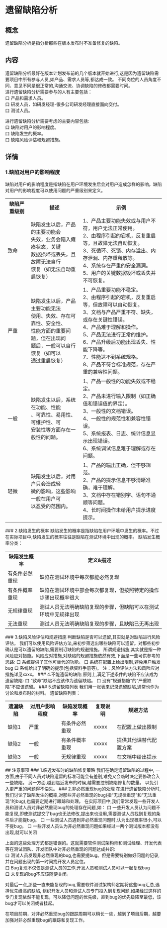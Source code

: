 # 遗留缺陷分析

## 概念
遗留缺陷分析是指分析那些在版本发布时不准备修复的缺陷。
## 内容
遗留缺陷分析最好在版本计划发布前的几个版本就开始进行,这是因为遗留缺陷需要项目中所有参与人员,如产品、需求人员等,都达成一致。
不同岗位的人员角度不同、意见不同是很正常的,沟通交流、协调缺陷的修改都需要时间。   
进行遗留缺陷分析需要参与的人有主要包括：   
口 产品和需求人员。   
口 研发人员，如研发经理-很多公司研发经理直接面向交付。   
口 测试人员。  

进行遗留缺陷分析需要考虑的主要内容包括:   
口 缺陷对用户的影响程度。   
口 缺陷发生的概率。   
口 缺陷风险评估和规避措施。   
## 详情
### 1.缺陷对用户的影响程度
缺陷对用户的影响程度是指缺陷在用户环境发生后会对用户造成怎样的影响。缺陷对用户的影响程度可以使用问题的严重级别来定义。

<table>
	<tr>
		<th>缺陷严重级别</th>
		<th>描述</th>
		<th>示例</th>
	</tr>
	<tr>
		<td>致命</td>
		<td>缺陷发生以后，产品的主要功能会<br>失效，业务会陷入瘫痪状态，关键<br>数据损坏或丢失，且故障无法自行<br>恢复（如无法自动重启恢复）</td>
		<td>1、产品主要功能失效或与用户不符，用户无法正常使用。<br>
			2、由程序引起的宕机，反复重启等，且故障无法自动恢复。<br>
			3、死循环、死锁、内存溢出、内存泄漏、内存重释放等。<br>
			4、系统存在严重的安全漏洞。<br>
			5、用户的关键数据毁坏或丢失并不可恢复。
		</td>
	</tr>
	<tr>
		<td>严重</td>
		<td>缺陷发生以后，产品主要功能无法<br>使用、失效、存在可靠性、安全性、<br>性能方面的重要问题，但在出现问<br>题后，一般可以自行恢复（如可以<br>通过重启恢复）</td>
		<td>1、产品重要功能不稳定。<br>
			2、由程序引起的宕机，反复重启等，但故障可以自动恢复。<br>
			3、文档与产品严重不符、缺失，或存在关键性错误。<br>
			4、产品难于理解和操作。<br>
			5、产品无法进行正常的维护。<br>
			6、产品升级后功能出现丢失、性能下降等。<br>
			7、性能达不到系统规格。<br>
			8、产品不符合标准规范，存在严重的兼容性问题。<br>
		</td>
	</tr>
	<tr>
		<td>一般</td>
		<td>缺陷发生以后，系统在功能、性能<br>、可靠性、易用性、可维护性、可<br>安装性等方面存在一般性的问题。</td>
		<td>1、产品一般性的功能失效或不稳定。<br>
			2、产品未进行输入限制（如正确值和错误值的界定）。<br>
			3、一般性的文档错误。<br>
			4、一般性的规范性和兼容性错误。<br>
			5、系统报表、日志、统计信息显示出现错误。<br>
			6、系统调试信息难于理解或存在问题。<br>
		</td>
	</tr>  
	<tr>
		<td>轻微</td>
		<td>缺陷发生以后，对用户只会造成轻<br>微的影响，这些影响一般在用户可<br>以忍受的范围内。</td>
		<td>1、产品的输出正确，但不够规范。<br>
			2、产品的提示信息不够清晰准确，难于理解。<br>
			3、文档中存在错别字、语句不通顺等问题。<br>
			4、长时间操作未给用户提示进度提示。<br>
		</td>
	</tr> 		
</table>
### 2.缺陷发生的概率
缺陷发生的概率是指缺陷在用户环境中发生的概率。不过在实际项目中,缺陷发生的概率往往是缺陷在测试环境中出现的概率。
缺陷发生概率分类：   
	<table>
		<tr>
			<th>缺陷发生概率</th>
			<th>定义&描述</th>
		</tr>
		<tr>
			<td>有条件必然重现</td>
			<td>缺陷在测试环境中每次都能必然复现</td>
		</tr>
		<tr>
			<td>有条件概率重现</td>
			<td>缺陷在测试环境中部会每次都复现，但按照特定的操作步骤出现概率很大</td>
		</tr>
		<tr>
			<td>无规律重现</td>
			<td>测试人员无法明确缺陷复现的步骤，但缺陷可以在测试环境中无规律出现</td>
		</tr>   
		<tr>
			<td>无法重现</td>
			<td>测试人员无法明确缺陷复现的步骤，且缺陷已无再出现</td>
		</tr>   		
	</table>
### 3.缺陷风险评估和规避措施
判断缺陷是否可以遗留,其实就是对缺陷进行风险评估。   
我们可以使用风险评估方法,来初步筛选出哪些缺陷可以遗留。对那些初步确认是可以遗留的缺陷,需要制订缺陷的规避措施。   
所谓规避措施,其实就是指一种风险应对措施。风险应对措施,对缺陷的规避措施依然有效,下面是一些可供参考的思路:   
口 系统提供了其他可替代的功能。   
口 系统在配置上给出限制,避免用户触发bug   
口 系统给出了明确的提示(包括资料手册等)。   
注：风险评估方法和风险应对措施详见xxxx。  
### 4.不能遗留的缺陷
原则上,满足下述条件的缺陷不应该成为遗留缺陷:   
口 “致命”缺陷不应该作为遗留缺陷。   
口 没有“规避措施”的“严重缺陷”不应该遗留。   
### 5.遗留缺陷列表
我们用一张表来记录遗留缺陷,通常也作为讨论和发布时的材料。
遗留缺陷列表：    
	<table>
		<tr>
			<th>遗漏缺陷</th>
			<th>对用户影响程度</th>
			<th>缺陷发现概率</th>
			<th>复现说明</th>
			<th>规避方法</th>
		</tr>
		<tr>
			<td>缺陷1</td>
			<td>严重</td>
			<td>有条件必然重现</td>
			<td>xxxxx</td>
			<td>在配置上做出限制</td>
		</tr>
		<tr>
			<td>缺陷2</td>
			<td>一般</td>
			<td>有条件概率重现</td>
			<td>xxxxx</td>
			<td>提供其他课替代配置方案</td>
		</tr>
		<tr>
			<td>缺陷3</td>
			<td>一般</td>
			<td>无规律重现</td>
			<td>xxxxx</td>
			<td>在文档中给出提示</td>
		</tr>     
	</table>
## 注意事项
### 1.临近发布时的缺陷修复策略
我们在确定遗留缺陷的过程中,   
一方面,由于不同人员对缺陷遗留的标准可能会有差别,难免又会临时决定要修改合入一些缺陷。    
另一方面,越到临近发布的时候,越需要控制缺陷修复的数量。   
以免引入更严重的问题得不偿失。
### 2.非必然重现bug的处理
在进行遗留缺陷分析时,我们讨论了缺陷发生的概率,对那些非必然重现的bug(指“无规律重现”和“无法重现”的bug),也需要定期进行跟踪和处理。    
在实际项目中,我们常常发现一些开发人员和测试人员对非必然重现bug的处理存在问题,如：   
口 一些开发人员认为问题不能复现,即使测试提交了bug也无法修改,提出来也没用,需要测试人员找到复现的条件后才能提bug。    
口 一些测试人员遇到非必然重现问题时,认为出现概率很小,可以不提bug。    
口 一些开发人员认为非必然重现问题如果经过一两个测试版本都没有出现,就可以关闭    

上面的这些处理方式都是错误的。这就需要软件测试架构师和测试经理、开发代表等在测试团队、开发团队中对非必然重现的问题达成共识:    
口 测试人员发现非必然重现的bug,也需要提bug。但是需要特别做好问题的记录,并在问题出现的第一时间找开发人员定位。   
口 Bug复现不仅仅是测试人员的工作,开发人员和测试人员可以一起复现bug    
口 未复现的bug不应该随便关闭。    

对最后一点,那些一直未能复现的bug,需要软件测试架构师定期将这些bug汇总,选择优先级高的缺陷,
组织开发人员和测试人员专门投入到复现问题,如果经过这样的专门复现依然不能复现，可以降低问题的优先级，直到bug的优先级降至最低，该bug才可以关闭或者挂起。

在项目前期，对非必然重现bug的跟踪周期可以稍长一些，越到了项目后期，越要加强对非必然重现bug的跟踪和复现工作。




